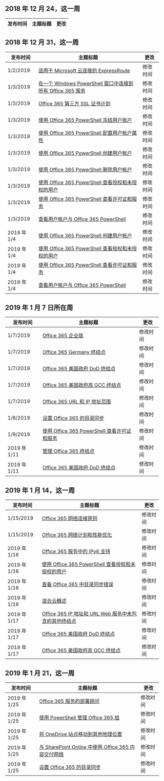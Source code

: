 <!-- This file is generated automatically each week. Changes made to this file will be overwritten.-->




## <a name="week-of-december-24-2018"></a>2018 年 12 月 24，这一周


| 发布时间 |主题标题 | 更改 |
|------|------------|--------|


## <a name="week-of-december-31-2018"></a>2018 年 12 月 31，这一周


| 发布时间 |主题标题 | 更改 |
|------|------------|--------|
| 1/2/2019 | [适用于 Microsoft 云连接的 ExpressRoute](/Office365/Enterprise/expressroute-for-microsoft-cloud-connectivity) | 修改时间 |
| 1/3/2019 | [在一个 Windows PowerShell 窗口中连接到所有 Office 365 服务](/Office365/Enterprise/powershell/connect-to-all-office-365-services-in-a-single-windows-powershell-window) | 修改时间 |
| 1/3/2019 | [Office 365 第三方 SSL 证书计划](/Office365/Enterprise/plan-for-third-party-ssl-certificates) | 修改时间 |
| 1/3/2019 | [使用 Office 365 PowerShell 冻结用户账户](/Office365/Enterprise/powershell/block-user-accounts-with-office-365-powershell) | 修改时间 |
| 1/3/2019 | [使用 Office 365 PowerShell 配置用户帐户属性](/Office365/Enterprise/powershell/configure-user-account-properties-with-office-365-powershell) | 修改时间 |
| 1/3/2019 | [使用 Office 365 PowerShell 创建用户帐户](/Office365/Enterprise/powershell/create-user-accounts-with-office-365-powershell) | 修改时间 |
| 1/3/2019 | [使用 Office 365 PowerShell 删除用户帐户](/Office365/Enterprise/powershell/delete-and-restore-user-accounts-with-office-365-powershell) | 修改时间 |
| 1/3/2019 | [使用 Office 365 PowerShell 查看授权和未授权的用户](/Office365/Enterprise/powershell/view-licensed-and-unlicensed-users-with-office-365-powershell) | 修改时间 |
| 1/3/2019 | [使用 Office 365 PowerShell 查看许可证和服务](/Office365/Enterprise/powershell/view-licenses-and-services-with-office-365-powershell) | 修改时间 |
| 1/3/2019 | [查看用户帐户与 Office 365 PowerShell](/Office365/Enterprise/powershell/view-user-accounts-with-office-365-powershell) | 修改时间 |
| 2019 年 1/4 | [使用 Office 365 PowerShell 创建用户帐户](/Office365/Enterprise/powershell/create-user-accounts-with-office-365-powershell) | 修改时间 |
| 2019 年 1/4 | [使用 Office 365 PowerShell 查看授权和未授权的用户](/Office365/Enterprise/powershell/view-licensed-and-unlicensed-users-with-office-365-powershell) | 修改时间 |
| 2019 年 1/4 | [使用 Office 365 PowerShell 查看许可证和服务](/Office365/Enterprise/powershell/view-licenses-and-services-with-office-365-powershell) | 修改时间 |
| 2019 年 1/4 | [查看用户帐户与 Office 365 PowerShell](/Office365/Enterprise/powershell/view-user-accounts-with-office-365-powershell) | 修改时间 |


## <a name="week-of-january-07-2019"></a>2019 年 1 月 7 日所在周


| 发布时间 |主题标题 | 更改 |
|------|------------|--------|
| 1/7/2019 | [Office 365 企业版](/Office365/Enterprise/index) | 修改时间 |
| 1/7/2019 | [Office 365 Germany 终结点](/Office365/Enterprise/office-365-germany-endpoints) | 修改时间 |
| 1/7/2019 | [Office 365 美国政府 DoD 终结点](/Office365/Enterprise/office-365-u-s-government-dod-endpoints) | 修改时间 |
| 1/7/2019 | [Office 365 美国政府高 GCC 终结点](/Office365/Enterprise/office-365-u-s-government-gcc-high-endpoints) | 修改时间 |
| 1/7/2019 | [Office 365 URL 和 IP 地址范围](/Office365/Enterprise/urls-and-ip-address-ranges) | 修改时间 |
| 1/8/2019 | [设置 Office 365 的目录同步](/Office365/Enterprise/set-up-directory-synchronization) | 修改时间 |
| 1/9/2019 | [使用 Office 365 PowerShell 查看许可证和服务](/Office365/Enterprise/powershell/view-licenses-and-services-with-office-365-powershell) | 修改时间 |
| 2019 年 1/11 | [管理 Office 365 终结点](/Office365/Enterprise/managing-office-365-endpoints) | 修改时间 |
| 2019 年 1/11 | [Office 365 美国政府 DoD 终结点](/Office365/Enterprise/office-365-u-s-government-dod-endpoints) | 修改时间 |


## <a name="week-of-january-14-2019"></a>2019 年 1 月 14，这一周


| 发布时间 |主题标题 | 更改 |
|------|------------|--------|
| 1/15/2019 | [Office 365 网络连接原则](/Office365/Enterprise/office-365-network-connectivity-principles) | 修改时间 |
| 1/15/2019 | [Office 365 网络计划和性能优化](/Office365/Enterprise/network-planning-and-performance) | 修改时间 |
| 2019 年 1/16 | [Office 365 服务中的 IPv6 支持](/Office365/Enterprise/ipv6-support) | 修改时间 |
| 2019 年 1/16 | [使用 Office 365 PowerShell 查看授权和未授权的用户](/Office365/Enterprise/powershell/view-licensed-and-unlicensed-users-with-office-365-powershell) | 修改时间 |
| 2019 年 1/16 | [查看 Office 365 中目录同步错误](/Office365/Enterprise/identify-directory-synchronization-errors) | 修改时间 |
| 2019 年 1/16 | [混合云概述](/Office365/Enterprise/hybrid-cloud-overview) | 修改时间 |
| 2019 年 1/17 | [Office 365 IP 地址和 URL Web 服务中未包含的其他终结点](/Office365/Enterprise/additional-office365-ip-addresses-and-urls) | 修改时间 |
| 2019 年 1/17 | [Office 365 美国政府 DoD 终结点](/Office365/Enterprise/office-365-u-s-government-dod-endpoints) | 修改时间 |
| 2019 年 1/17 | [Office 365 美国政府高 GCC 终结点](/Office365/Enterprise/office-365-u-s-government-gcc-high-endpoints) | 修改时间 |


## <a name="week-of-january-21-2019"></a>2019 年 1 月 21，这一周


| 发布时间 |主题标题 | 更改 |
|------|------------|--------|
| 2019 年 1/25 | [Office 365 服务的部署顾问](/Office365/Enterprise/deployment-advisors-for-office-365) | 修改时间 |
| 2019 年 1/25 | [使用 PowerShell 管理 Office 365 组](/Office365/Enterprise/manage-office-365-groups-with-powershell) | 修改时间 |
| 2019 年 1/25 | [将 OneDrive 站点移动到其他地理位置](/Office365/Enterprise/move-onedrive-between-geo-locations) | 修改时间 |
| 2019 年 1/25 | [与 SharePoint Online 中使用 Office 365 内容交付网络](/Office365/Enterprise/use-office-365-cdn-with-spo) | 修改时间 |
| 2019 年 1/25 | [设置 Office 365 的目录同步](/Office365/Enterprise/set-up-directory-synchronization) | 修改时间 |
